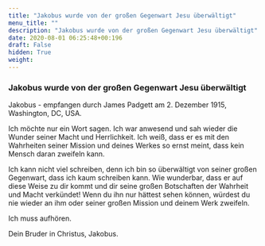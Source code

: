 ```yaml
---
title: "Jakobus wurde von der großen Gegenwart Jesu überwältigt"
menu_title: ""
description: "Jakobus wurde von der großen Gegenwart Jesu überwältigt"
date: 2020-08-01 06:25:48+00:196
draft: False
hidden: True
weight:
---
```

### Jakobus wurde von der großen Gegenwart Jesu überwältigt

Jakobus - empfangen durch James Padgett am 2. Dezember 1915, Washington, DC, USA.

Ich möchte nur ein Wort sagen. Ich war anwesend und sah wieder die Wunder seiner Macht und Herrlichkeit. Ich weiß, dass er es mit den Wahrheiten seiner Mission und deines Werkes so ernst meint, dass kein Mensch daran zweifeln kann.

Ich kann nicht viel schreiben, denn ich bin so überwältigt von seiner großen Gegenwart, dass ich kaum schreiben kann. Wie wunderbar, dass er auf diese Weise zu dir kommt und dir seine großen Botschaften der Wahrheit und Macht verkündet! Wenn du ihn nur hättest sehen können, würdest du nie wieder an ihm oder seiner großen Mission und deinem Werk zweifeln.

Ich muss aufhören.

Dein Bruder in Christus, Jakobus.
